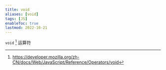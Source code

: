 ```yaml
---
title: void
aliases: [void]
tags: [JS]
enableToc: true
lastmod: 2022-10-21
---
```


`void` [^1] 运算符

[^1]: <https://developer.mozilla.org/zh-CN/docs/Web/JavaScript/Reference/Operators/void>
